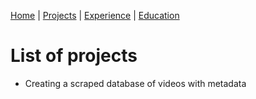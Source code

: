 [Home](README.md) | [Projects](Projects.md) | [Experience](Experience.md) | [Education](Education.md)

# List of projects
- Creating a scraped database of videos with metadata
